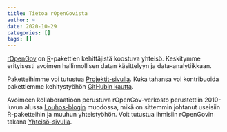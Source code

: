 ```yaml
---
title: Tietoa rOpenGovista
author: ~
date: 2020-10-29
categories: []
tags: []
---
```


[rOpenGov](http://ropengov.org) on [R](http://cran.r-project.org/)-pakettien kehittäjistä koostuva yhteisö. Keskitymme erityisesti avoimen hallinnollisen datan käsittelyyn ja data-analytiikkaan.

Paketteihimme voi tutustua  [Projektit-sivulla](../community/). Kuka tahansa voi kontribuoida pakettiemme kehitystyöhön [GitHubin kautta](http://ropengov.github.io). 

Avoimeen kollaboraatioon perustuva rOpenGov-verkosto perustettiin 2010-luvun alussa [Louhos-blogin](louhos.github.io) muodossa, mikä on sittemmin johtanut useisiin R-paketteihin ja muuhun yhteistyöhön. Voit tutustua ihmisiin rOpenGovin takana [Yhteisö-sivulla](../community/).